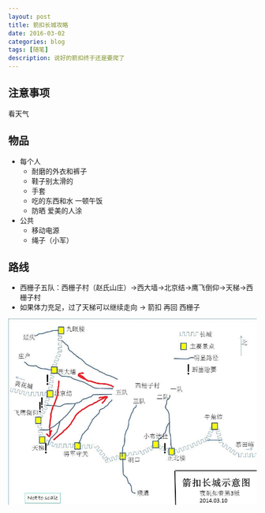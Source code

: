 ```yaml
---
layout: post
title: 箭扣长城攻略
date: 2016-03-02
categories: blog
tags: [随笔]
description: 说好的箭扣终于还是要爬了
---
```



## 注意事项

  看天气
  
## 物品

  - 每个人
    - 耐磨的外衣和裤子
    - 鞋子别太滑的
    - 手套 
    - 吃的东西和水 一顿午饭 
    - 防晒 爱美的人涂
  - 公共
    - 移动电源
    - 绳子（小军）
	
## 路线

  - 西栅子五队：西栅子村（赵氏山庄）->西大墙->北京结->鹰飞倒仰->天梯->西栅子村
  - 如果体力充足，过了天梯可以继续走向 -> 箭扣 再回 西栅子

![Alt text](/img/箭扣.jpg)
